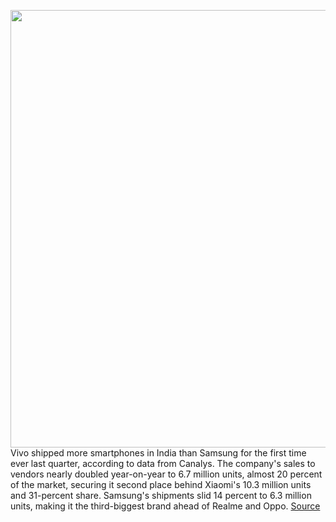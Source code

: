 <img src='https://cdn.vox-cdn.com/thumbor/lqu6ZmNgyY8FFXAfi1_uj7PJ0DM=/0x0:2040x1360/1200x800/filters:focal(685x501:1011x827)/cdn.vox-cdn.com/uploads/chorus_image/image/66713659/verge-Image_from_iOS__6_-2040pxl.0.0.jpg' width='700px' /><br/>
Vivo shipped more smartphones in India than Samsung for the first time ever last quarter, according to data from Canalys. The company's sales to vendors nearly doubled year-on-year to 6.7 million units, almost 20 percent of the market, securing it second place behind Xiaomi's 10.3 million units and 31-percent share. Samsung's shipments slid 14 percent to 6.3 million units, making it the third-biggest brand ahead of Realme and Oppo.
<a href='https://www.theverge.com/2020/4/27/21237944/india-smartphone-marketshare-vivo-samsung-xiaomi-q1-2020'> Source <a/>